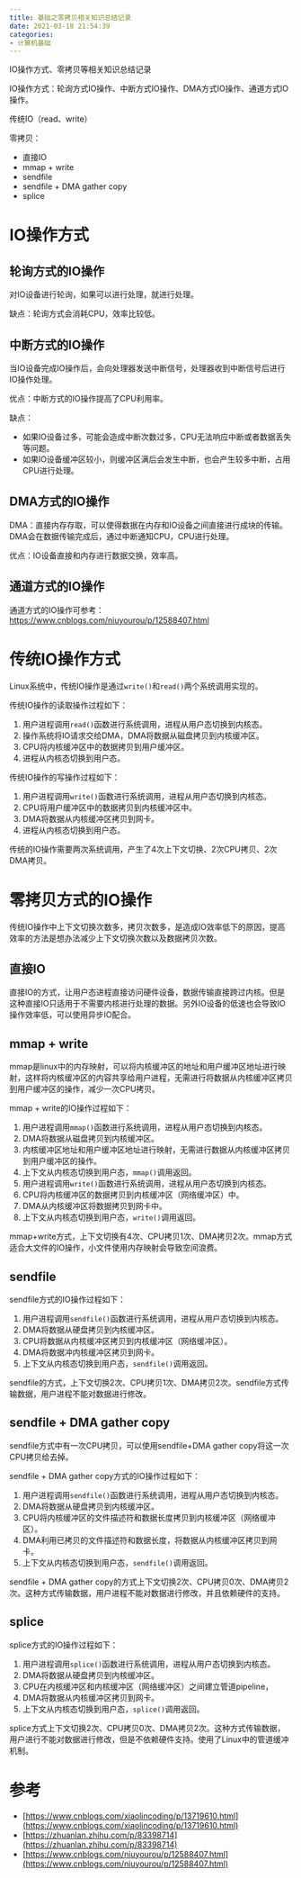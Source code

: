 ```yaml
---
title: 基础之零拷贝相关知识总结记录
date: 2021-03-18 21:54:39
categories: 
- 计算机基础
---
```

IO操作方式、零拷贝等相关知识总结记录

<!--more-->

IO操作方式：轮询方式IO操作、中断方式IO操作、DMA方式IO操作、通道方式IO操作。

传统IO（read、write） 

零拷贝：

- 直接IO
- mmap + write
- sendfile
- sendfile + DMA gather copy
- splice

# IO操作方式

## 轮询方式的IO操作

对IO设备进行轮询，如果可以进行处理，就进行处理。

缺点：轮询方式会消耗CPU，效率比较低。

## 中断方式的IO操作

当IO设备完成IO操作后，会向处理器发送中断信号，处理器收到中断信号后进行IO操作处理。

优点：中断方式的IO操作提高了CPU利用率。

缺点：

- 如果IO设备过多，可能会造成中断次数过多，CPU无法响应中断或者数据丢失等问题。
- 如果IO设备缓冲区较小，则缓冲区满后会发生中断，也会产生较多中断，占用CPU进行处理。

## DMA方式的IO操作

DMA：直接内存存取，可以使得数据在内存和IO设备之间直接进行成块的传输。DMA会在数据传输完成后，通过中断通知CPU，CPU进行处理。

优点：IO设备直接和内存进行数据交换，效率高。

## 通道方式的IO操作

通道方式的IO操作可参考：https://www.cnblogs.com/niuyourou/p/12588407.html

# 传统IO操作方式

Linux系统中，传统IO操作是通过`write()`和`read()`两个系统调用实现的。

传统IO操作的读取操作过程如下：

1. 用户进程调用`read()`函数进行系统调用，进程从用户态切换到内核态。
2. 操作系统将IO请求交给DMA，DMA将数据从磁盘拷贝到内核缓冲区。
3. CPU将内核缓冲区中的数据拷贝到用户缓冲区。
4. 进程从内核态切换到用户态。

传统IO操作的写操作过程如下：

1. 用户进程调用`write()`函数进行系统调用，进程从用户态切换到内核态。
2. CPU将用户缓冲区中的数据拷贝到内核缓冲区中。
3. DMA将数据从内核缓冲区拷贝到网卡。
4. 进程从内核态切换到用户态。

传统的IO操作需要两次系统调用，产生了4次上下文切换、2次CPU拷贝、2次DMA拷贝。

# 零拷贝方式的IO操作

传统IO操作中上下文切换次数多，拷贝次数多，是造成IO效率低下的原因，提高效率的方法是想办法减少上下文切换次数以及数据拷贝次数。

## 直接IO

直接IO的方式，让用户态进程直接访问硬件设备，数据传输直接跨过内核。但是这种直接IO只适用于不需要内核进行处理的数据。另外IO设备的低速也会导致IO操作效率低，可以使用异步IO配合。

## mmap + write

mmap是linux中的内存映射，可以将内核缓冲区的地址和用户缓冲区地址进行映射，这样将内核缓冲区的内容共享给用户进程，无需进行将数据从内核缓冲区拷贝到用户缓冲区的操作，减少一次CPU拷贝。

mmap + write的IO操作过程如下：

1. 用户进程调用`mmap()`函数进行系统调用，进程从用户态切换到内核态。
2. DMA将数据从磁盘拷贝到内核缓冲区。
3. 内核缓冲区地址和用户缓冲区地址进行映射，无需进行数据从内核缓冲区拷贝到用户缓冲区的操作。
4. 上下文从内核态切换到用户态，`mmap()`调用返回。
5. 用户进程调用`write()`函数进行系统调用，进程从用户态切换到内核态。
6. CPU将内核缓冲区的数据拷贝到内核缓冲区（网络缓冲区）中。
7. DMA从内核缓冲区将数据拷贝到网卡中。
8. 上下文从内核态切换到用户态，`write()`调用返回。

mmap+write方式，上下文切换有4次、CPU拷贝1次、DMA拷贝2次。mmap方式适合大文件的IO操作，小文件使用内存映射会导致空间浪费。

## sendfile

sendfile方式的IO操作过程如下：

1. 用户进程调用`sendfile()`函数进行系统调用，进程从用户态切换到内核态。
2. DMA将数据从硬盘拷贝到内核缓冲区。
3. CPU将数据从内核缓冲区拷贝到内核缓冲区（网络缓冲区）。
4. DMA将数据冲内核缓冲区拷贝到网卡。
5. 上下文从内核态切换到用户态，`sendfile()`调用返回。

sendfile的方式，上下文切换2次、CPU拷贝1次、DMA拷贝2次。sendfile方式传输数据，用户进程不能对数据进行修改。

## sendfile + DMA gather copy

sendfile方式中有一次CPU拷贝，可以使用sendfile+DMA gather copy将这一次CPU拷贝给去掉。

sendfile + DMA gather copy方式的IO操作过程如下：

1. 用户进程调用`sendfile()`函数进行系统调用，进程从用户态切换到内核态。
2. DMA将数据从硬盘拷贝到内核缓冲区。
3. CPU将内核缓冲区的文件描述符和数据长度拷贝到内核缓冲区（网络缓冲区）。
4. DMA利用已拷贝的文件描述符和数据长度，将数据从内核缓冲区拷贝到网卡。
5. 上下文从内核态切换到用户态，`sendfile()`调用返回。

sendfile + DMA gather copy的方式上下文切换2次、CPU拷贝0次、DMA拷贝2次。这种方式传输数据，用户进程不能对数据进行修改，并且依赖硬件的支持。

## splice

splice方式的IO操作过程如下：

1. 用户进程调用`splice()`函数进行系统调用，进程从用户态切换到内核态。
2. DMA将数据从硬盘拷贝到内核缓冲区。
3. CPU在内核缓冲区和内核缓冲区（网络缓冲区）之间建立管道pipeline，
4. DMA将数据从内核缓冲区拷贝到网卡。
5. 上下文从内核态切换到用户态，`splice()`调用返回。

splice方式上下文切换2次、CPU拷贝0次、DMA拷贝2次。这种方式传输数据，用户进行不能对数据进行修改，但是不依赖硬件支持。使用了Linux中的管道缓冲机制。

# 参考



- [https://www.cnblogs.com/xiaolincoding/p/13719610.html](https://www.cnblogs.com/xiaolincoding/p/13719610.html)
- [https://zhuanlan.zhihu.com/p/83398714](https://zhuanlan.zhihu.com/p/83398714)
- [https://www.cnblogs.com/niuyourou/p/12588407.html](https://www.cnblogs.com/niuyourou/p/12588407.html)

